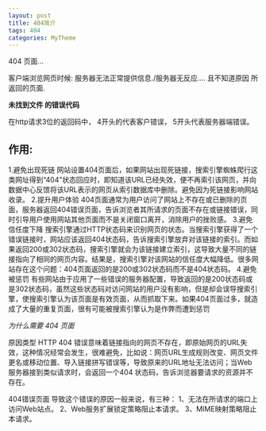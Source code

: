 ```yaml
---
layout: post
title: 404简介
tags: 404
categories: MyTheme
---
```





404 页面...

客户端浏览网页时候: 服务器无法正常提供信息./服务器无反应.... 且不知道原因 所返回的页面.



**未找到文件 的错误代码**

在http请求3位的返回码中，
4开头的代表客户错误，
5开头代表服务器端错误。




## 作用:



1.避免出现死链
网站设置404页面后，如果网站出现死链接，搜索引擎蜘蛛爬行这类网址得到“404”状态回应时，即知道该URL已经失效，便不再索引该网页，并向数据中心反馈将该URL表示的网页从索引数据库中删除。避免因为死链接影响网站收录。
2.提升用户体验
404页面通常为用户访问了网站上不存在或已删除的页面，服务器返回404错误页面，告诉浏览者其所请求的页面不存在或链接错误，同时引导用户使用网站其他页面而不是关闭窗口离开，消除用户的挫败感。
3.避免信任度下降
搜索引擎通过HTTP状态码来识别网页的状态。当搜索引擎获得了一个错误链接时，网站应该返回404状态码，告诉搜索引擎放弃对该链接的索引。而如果返回200或302状态码，搜索引擎就会为该链接建立索引，这导致大量不同的链接指向了相同的网页内容。结果是，搜索引擎对该网站的信任度大幅降低。很多网站存在这个问题：404页面返回的是200或302状态码而不是404状态码。
4.避免被惩罚
有些网站由于应用了一些错误的服务器配置，导致返回的是200状态码或是302状态码，虽然这些状态码对访问网站的用户没有影响，但是却会误导搜索引擎，使搜索引擎认为该页面是有效页面，从而抓取下来。如果404页面过多，就造成了大量的重复页面，很有可能被搜索引擎认为是作弊而遭到惩罚




*为什么需要  404 页面*

原因类型
HTTP 404 错误意味着链接指向的网页不存在，即原始网页的URL失效，这种情况经常会发生，很难避免，比如说：网页URL生成规则改变、网页文件更名或移动位置、导入链接拼写错误等，导致原来的URL地址无法访问；当Web 服务器接到类似请求时，会返回一个404 状态码，告诉浏览器要请求的资源并不存在。

404错误页面
导致这个错误的原因一般来说，有三种：
1、无法在所请求的端口上访问Web站点。
2、Web服务扩展锁定策略阻止本请求。
3、MIME映射策略阻止本请求。


